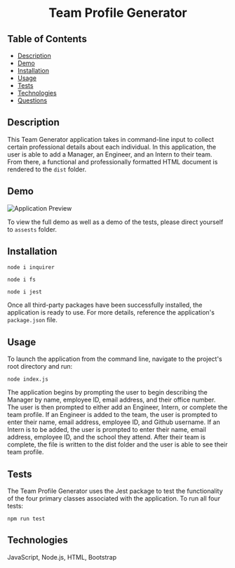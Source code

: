 <h1 align="center">Team Profile Generator</h1>

## Table of Contents

  - [Description](#description)
  - [Demo](#demo)
  - [Installation](#installation)
  - [Usage](#usage)
  - [Tests](#tests)
  - [Technologies](#technologies)
  - [Questions](#questions)

  ## Description
  This Team Generator application takes in command-line input to collect certain professional details about each individual. In this application, the user is able to add a Manager, an Engineer, and an Intern to their team. From there, a functional and professionally formatted HTML document is rendered to the ```dist``` folder.

  ## Demo

  ![Application Preview](assets/team.gif)

  To view the full demo as well as a demo of the tests, please direct yourself to ```assests``` folder.

  ## Installation
 ``` 
 node i inquirer
  ```
 ``` 
 node i fs 
 ```
 ``` 
 node i jest
  ```

  Once all third-party packages have been successfully installed, the application is ready to use. For more details, reference the application's ```package.json``` file.

  ## Usage
  To launch the application from the command line, navigate to the project's root directory and run:
  ```
  node index.js
  ```

  The application begins by prompting the user to begin describing the Manager by name, employee ID, email address, and their office number. The user is then prompted to either add an Engineer, Intern, or complete the team profile. If an Engineer is added to the team, the user is prompted to enter their name, email address, employee ID, and Github username. If an Intern is to be added, the user is prompted to enter their name, email address, employee ID, and the school they attend. After their team is complete, the file is written to the dist folder and the user is able to see their team profile. 

  ## Tests
  The Team Profile Generator uses the Jest package to test the functionality of the four primary classes associated with the application. To run all four tests:

  ```
  npm run test
  ```

  ## Technologies
  JavaScript, Node.js, HTML, Bootstrap